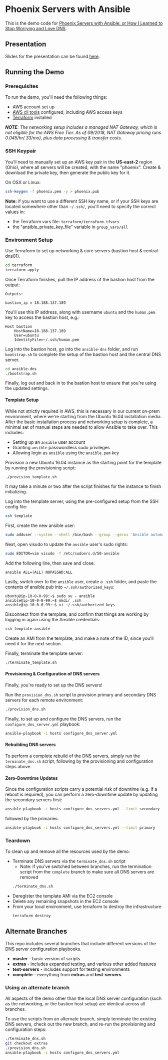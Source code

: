 Phoenix Servers with Ansible
============================

This is the demo code for [Phoenix Servers with Ansible: or How I Learned to Stop Worrying and Love
 DNS](https://docs.google.com/presentation/d/1qA5vXhKMeg2iOgg4lIYN6OTwpa46EzXhr70U1a05Z0g/edit?usp=sharing).

Presentation
----------------------

Slides for the presentation can be found 
[here](https://docs.google.com/presentation/d/1qA5vXhKMeg2iOgg4lIYN6OTwpa46EzXhr70U1a05Z0g/edit?usp=sharing).

Running the Demo
----------------------

### Prerequisites

To run the demo, you'll need the following things:
- AWS account set up
- [AWS cli tools](https://docs.aws.amazon.com/cli/latest/userguide/installing.html) configured, including AWS access keys
- [Terraform](https://www.terraform.io/intro/getting-started/install.html) installed

_**NOTE**: The networking setup includes a managed NAT Gateway, which is not eligible for the AWS Free Tier. 
As of 09/2018, NAT Gateway pricing runs $0.045/hr (~$33/mo), plus data processing & transfer costs._

### SSH Keypair

You'll need to manually set up an AWS key pair in the **US-east-2** region (Ohio), where all servers will be created, 
with the name "phoenix". Create & download the private key, then generate the public key for it.   

On OSX or Linux:

```bash
ssh-keygen -f phoenix.pem -y > phoenix.pub
``` 

**Note:** if you want to use a different SSH key name, or if your SSH keys are located somewhere other than `~/.ssh/`, 
you'll need to specify the correct values in:
- the Terraform vars file: `terraform/terraform.tfvars` 
- the "ansible_private_key_file" variable in `group_vars/all`

### Environment Setup

Use Terraform to set up networking & core servers (bastion host & central-dns01).
```bash
cd terraform
terraform apply
```

Once Terraform finishes, pull the IP address of the bastion host from the output:
```
Outputs:

bastion_ip = 18.188.137.189
```

You'll use this IP address, along with username `ubuntu` and the `human.pem` key to access the bastion host, e.g.: 
```
Host bastion
    HostName=18.188.137.189
    User=ubuntu
    IdentityFile=~/.ssh/human.pem
```

Log into the bastion host, go into the `ansible-dns` folder, and run `bootstrap.sh` to complete the setup of the 
bastion host and the central DNS server.
```bash
cd ansible-dns
./bootstrap.sh
``` 

Finally, log out and back in to the bastion host to ensure that you're using the updated settings.  

#### Template Setup 

While not strictly required in AWS, this is necessary in our current on-prem environment, where we're starting 
from the Ubuntu 16.04 installation media. After the basic installation process and networking setup is complete,
a minimal set of manual steps are needed to allow Ansible to take over. This includes:
- Setting up an `ansible` user account
- Granting `ansible` passwordless sudo privileges
- Allowing login as `ansible` using the `ansible.pem` key 

Provision a new Ubuntu 16.04 instance as the starting point for the template by running the provisioning script:
```bash
./provision_template.sh
```

It may take a minute or two after the script finishes for the instance to finish initializing. 

Log into the template server, using the pre-configured setup from the SSH config file:
```bash
ssh template
``` 

First, create the new ansible user:
```bash
sudo adduser --system --shell /bin/bash --group --gecos 'Ansible automation user' --disabled-password ansible
``` 

Next, open visudo to update the `ansible` user's sudo rights:
```bash
sudo EDITOR=vim visudo -f /etc/sudoers.d/50-ansible
```

Add the following line, then save and close:
```
ansible ALL=(ALL) NOPASSWD:ALL
```

Lastly, switch over to the `ansible` user, create a `.ssh` folder, and paste the contents of ansible.pub 
into `~/.ssh/authorized_keys`:
```
ubuntu@ip-10-0-0-99:~$ sudo su - ansible
ansible@ip-10-0-0-99:~$ mkdir .ssh
ansible@ip-10-0-0-99:~$ vi ~/.ssh/authorized_keys
``` 

Disconnect from the template, and confirm that things are working by logging in again using the 
Ansible credentials:
```bash
ssh template-ansible
```

Create an AMI from the template, and make a note of the ID, since you'll need it for the next section. 

Finally, terminate the template server:
```bash
./terminate_template.sh
```

#### Provisioning & Configuration of DNS servers
 
Finally, you're ready to set up the DNS servers!
 
Run the `provision_dns.sh` script to provision primary and secondary DNS servers for each remote environment:
```bash
./provision_dns.sh
```

Finally, to set up and configure the DNS servers, run the `configure_dns_server.yml` playbook:

```bash
ansible-playbook -i hosts configure_dns_server.yml
```


#### Rebuilding DNS servers

To perform a complete rebuild of the DNS servers, simply run the `terminate_dns.sh` script, following by the 
provisioning and configuration steps above.

#### Zero-Downtime Updates

Since the configuration scripts carry a potential risk of downtime (e.g. if a reboot is required), you can 
perform a zero-downtime update by updating the secondary servers first: 

```bash
ansible-playbook -i hosts configure_dns_servers.yml --limit secondary
```

followed by the primaries:

```bash
ansible-playbook -i hosts configure_dns_servers.yml --limit primary
```

### Teardown

To clean up and remove all the resources used by the demo: 

- Terminate DNS servers via the `terminate_dns.sh` script
    - Note: if you've switched between branches, run the termination script from the `complete` branch to make 
    sure all DNS servers are removed
    ```bash
    ./terminate_dns.sh
    ```
- Deregister the template AMI via the EC2 console
- Delete any remaining snapshots in the EC2 console 
- From your local environment, use terraform to destroy the infrastructure
    ```bash
    terraform destroy
    ```

Alternate Branches
----------------------

This repo includes several branches that include different versions of the DNS server configuration playbooks.

- **master** - basic version of scripts
- **extras** - includes expanded testing, and various other added features
- **test-servers** - includes support for testing environments
- **complete** - everything from **extras** and **test-servers**

### Using an alternate branch

All aspects of the demo other than the local DNS server configuration (such as the networking, or the bastion host 
setup) are identical across all branches.

To use the scripts from an alternate branch, simply terminate the existing DNS servers, check out the new branch, 
and re-run the provisioning and configuration steps:

```bash
./terminate_dns.sh
git checkout extras
./provision_dns.sh
ansible-playbook -i hosts configure_dns_servers.yml
```



